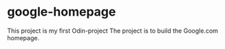 # google-homepage

This project is my first Odin-project
The project is to build the Google.com homepage.


